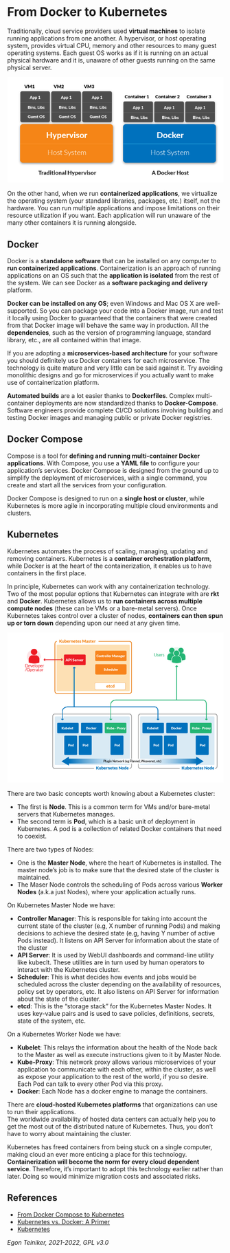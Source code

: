 # From Docker to Kubernetes

Traditionally, cloud service providers used **virtual machines** to isolate running applications from one another.
A hypervisor, or host operating system, provides virtual CPU, memory and other resources to many guest operating 
systems. 
Each guest OS works as if it is running on an actual physical hardware and it is, unaware of other guests running 
on the same physical server.

![VM vs. Docker](figures/KubernetesVsDocker.png)

On the other hand, when we run **containerized applications**, we virtualize the operating system (your standard 
libraries, packages, etc.) itself, not the hardware.
You can run multiple applications and impose limitations on their resource utilization if you want.
Each application will run unaware of the many other containers it is running alongside.
 
## Docker

Docker is a **standalone software** that can be installed on any computer to **run containerized applications**. 
Containerization is an approach of running applications on an OS such that the **application is isolated** from the rest of the system.
We can see Docker as a **software packaging and delivery** platform.

**Docker can be installed on any OS**; even Windows and Mac OS X are well-supported. 
So you can package your code into a Docker image, run and test it locally using Docker to guaranteed that 
the containers that were created from that Docker image will behave the same way in production.
All the **dependencies**, such as the version of programming language, standard library, etc., are all contained within that image.
 
If you are adopting a **microservices-based architecture** for your software you should definitely use Docker containers 
for each microservice.
The technology is quite mature and very little can be said against it.
Try avoiding monolithic designs and go for microservices if you actually want to make use of containerization platform.
 
**Automated builds** are a lot easier thanks to **Dockerfiles**. 
Complex multi-container deployments are now standardized thanks to **Docker-Compose**. 
Software engineers provide complete CI/CD solutions involving building and testing Docker images and managing public or 
private Docker registries.
 
## Docker Compose

Compose is a tool for **defining and running multi-container Docker applications**. 
With Compose, you use a **YAML file** to configure your application’s services. 
Docker Compose is designed from the ground up to simplify the deployment of microservices, with a single command, 
you create and start all the services from your configuration.

Docker Compose is designed to run on a **single host or cluster**, while Kubernetes is more agile in incorporating multiple 
cloud environments and clusters.  
 
## Kubernetes
Kubernetes automates the process of scaling, managing, updating and removing containers. 
Kubernetes is a **container orchestration platform**, while Docker is at the heart of the containerization, 
it enables us to have containers in the first place.

In principle, Kubernetes can work with any containerization technology. 
Two of the most popular options that Kubernetes can integrate with are **rkt** and **Docker**.
Kubernetes allows us to **run containers across multiple compute nodes** (these can be VMs or a bare-metal servers). 
Once Kubernetes takes control over a cluster of nodes, **containers can then spun up or torn down** depending upon our need at any given time.

![Kubernetes](figures/Kubernetes.png)

There are two basic concepts worth knowing about a Kubernetes cluster: 
* The first is **Node**. This is a common term for VMs and/or bare-metal servers that Kubernetes manages. 
* The second term is **Pod**, which is a basic unit of deployment in Kubernetes. A pod is a collection of related Docker 
  containers that need to coexist.

There are two types of Nodes: 
* One is the **Master Node**, where the heart of Kubernetes is installed.
  The master node’s job is to make sure that the desired state of the cluster is maintained. 
* The Maser Node controls the scheduling of Pods across various **Worker Nodes** (a.k.a just Nodes), where your 
  application actually runs. 
  
On Kubernetes Master Node we have:
* **Controller Manager**: This is responsible for taking into account the current state of the cluster (e.g, X number of 
  running Pods) and making decisions to achieve the desired state (e.g, having Y number of active Pods instead). 
  It listens on API Server for information about the state of the cluster
* **API Server**: It is used by WebUI dashboards and command-line utility like kubeclt. These utilities are in turn used by 
   human operators to interact with the Kubernetes cluster.
* **Scheduler**: This is what decides how events and jobs would be scheduled across the cluster depending on the availability 
  of resources, policy set by operators, etc. It also listens on API Server for information about the state of the cluster.
* **etcd**: This is the “storage stack” for the Kubernetes Master Nodes. It uses key-value pairs and is used to save policies, 
  definitions, secrets, state of the system, etc. 
 
On a Kubernetes Worker Node we have:
* **Kubelet**: This relays the information about the health of the Node back to the Master as well as execute instructions 
  given to it by Master Node.
* **Kube-Proxy**: This network proxy allows various microservices of your application to communicate with each other, within 
  the cluster, as well as expose your application to the rest of the world, if you so desire. 
  Each Pod can talk to every other Pod via this proxy.
* **Docker**: Each Node has a docker engine to manage the containers. 
 
There are **cloud-hosted Kubernetes platforms** that organizations can use to run their applications.  
The worldwide availability of hosted data centers can actually help you to get the most out of the distributed nature of Kubernetes.
Thus, you don’t have to worry about maintaining the cluster.

Kubernetes has freed containers from being stuck on a single computer, making cloud an ever more enticing a place for this technology. 
**Containerization will become the norm for every cloud dependent service**. 
Therefore, it’s important to adopt this technology earlier rather than later. Doing so would minimize migration costs and 
associated risks.
  
 
## References
* [From Docker Compose to Kubernetes](https://caylent.com/from-docker-compose-to-kubernetes)
* [Kubernetes vs. Docker: A Primer](https://containerjournal.com/topics/container-ecosystems/kubernetes-vs-docker-a-primer/)
* [Kubernetes](https://kubernetes.io/docs/home/)

*Egon Teiniker, 2021-2022, GPL v3.0*
